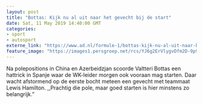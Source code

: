 ```yaml
---
layout: post
title: "Bottas: Kijk nu al uit naar het gevecht bij de start"
date: Sat, 11 May 2019 14:40:00 GMT
categories: 
- sport 
- autosport 
externe_link: "https://www.ad.nl/formule-1/bottas-kijk-nu-al-uit-naar-het-gevecht-bij-de-start~aa35625a/"
feature_image: "https://images1.persgroep.net/rcs/YJ6g2ErVlygvDfm2D-9p9FRD2IU/diocontent/147979277/_fitwidth/400/?appId=21791a8992982cd8da851550a453bd7f&quality=0.7"
---
```


Na polepositions in China en Azerbeidzjan scoorde Valtteri Bottas een hattrick in Spanje waar de WK-leider morgen ook vooraan mag starten. Daar wacht afstormend op de eerste bocht meteen een gevecht met teammaat Lewis Hamilton. ,,Prachtig die pole, maar goed starten is hier minstens zo belangrijk.”
